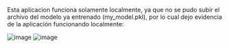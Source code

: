 Esta aplicacion funciona solamente localmente, ya que no se pudo subir el archivo del modelo ya entrenado (my_model.pkl), por lo cual dejo evidencia de la aplicación funcionando localmente:

![image](https://github.com/Johann30/End-to-End/assets/66501914/50dda2a5-1ae1-486c-970d-c4e8eb2ea48a)
![image](https://github.com/Johann30/End-to-End/assets/66501914/983b8be7-ca60-425c-962f-26c085d12695)


